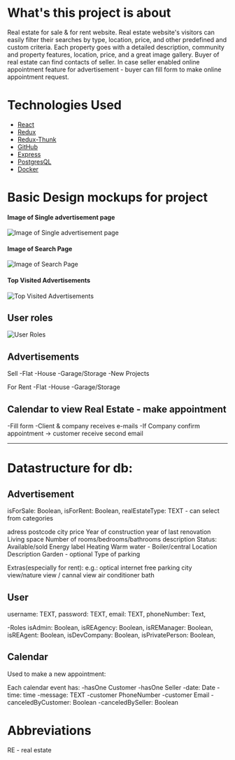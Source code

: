 # What's this project is about

Real estate for sale & for rent website. Real estate website's visitors can easily filter their searches by type, location, price, and other predefined and custom criteria. Each property goes with a detailed description, community and property features, location, price, and a great image gallery.
Buyer of real estate can find contacts of seller. In case seller enabled online appointment feature for advertisement - buyer can fill form to make online appointment request.

# Technologies Used

- [React](https://reactjs.org/)
- [Redux](https://redux.js.org/)
- [Redux-Thunk](https://github.com/reduxjs/redux-thunk)
- [GitHub](http://github.com)
- [Express](https://expressjs.com/)
- [PostgresQL](https://www.postgresql.org/)
- [Docker](https://www.docker.com/)

# Basic Design mockups for project

#### Image of Single advertisement page

![Image of Single advertisement page](https://github.com/jkarelins/real-estate-site/blob/master/images/One_Advertisement_page.png?raw=true)

#### Image of Search Page

![Image of Search Page](https://github.com/jkarelins/real-estate-site/blob/master/images/Search_page.png?raw=true)

#### Top Visited Advertisements

![Top Visited Advertisements](https://github.com/jkarelins/real-estate-site/blob/master/images/Top_rated_real_estate.png?raw=true)

## User roles

![User Roles](https://github.com/jkarelins/real-estate-site/blob/master/images/user-roles.png?raw=true)

## Advertisements

Sell
-Flat
-House
-Garage/Storage
-New Projects

For Rent
-Flat
-House
-Garage/Storage

## Calendar to view Real Estate - make appointment

-Fill form
-Client & company receives e-mails
-If Company confirm appointment -> customer receive second email

---

# Datastructure for db:

## Advertisement

isForSale: Boolean,
isForRent: Boolean,
realEstateType: TEXT - can select from categories

adress
postcode
city
price
Year of construction
year of last renovation
Living space
Number of rooms/bedrooms/bathrooms
description
Status: Available/sold
Energy label
Heating
Warm water - Boiler/central
Location Description
Garden - optional
Type of parking

Extras(especially for rent):
e.g.:
optical internet
free parking
city view/nature view / cannal view
air conditioner
bath

## User

username: TEXT,
password: TEXT,
email: TEXT,
phoneNumber: Text,

-Roles
isAdmin: Boolean,
isREAgency: Boolean,
isREManager: Boolean,
isREAgent: Boolean,
isDevCompany: Boolean,
isPrivatePerson: Boolean,

## Calendar

Used to make a new appointment:

Each calendar event has:
-hasOne Customer
-hasOne Seller
-date: Date
-time: time
-message: TEXT
-customer PhoneNumber
-customer Email
-canceledByCustomer: Boolean
-canceledBySeller: Boolean

# Abbreviations

RE - real estate
